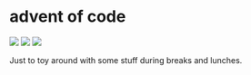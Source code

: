# advent of code

![](https://img.shields.io/badge/day%20📅-8-blue)
![](https://img.shields.io/badge/days%20completed-8-red)
![](https://img.shields.io/badge/stars%20⭐-16-yellow)

Just to toy around with some stuff during breaks and lunches.